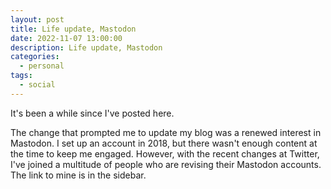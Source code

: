 ```yaml
---
layout: post
title: Life update, Mastodon
date: 2022-11-07 13:00:00
description: Life update, Mastodon
categories:
  - personal
tags:
  - social
---
```


It's been a while since I've posted here.

The change that prompted me to update my blog was a renewed interest in Mastodon. I set up an account in 2018, but there wasn't enough content at the time to keep me engaged. However, with the recent changes at Twitter, I've joined a multitude of people who are revising their Mastodon accounts. The link to mine is in the sidebar.